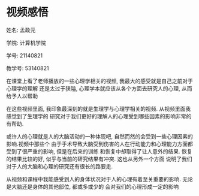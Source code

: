 # 视频感悟

姓名: 孟政元

学院: 计算机学院

学号: 21140821

教学号: 53140821

在课堂上看了老师播放的一些心理学相关的视频, 我最大的感受就是自己之前对于心理学的理解
还是太过于狭隘, 心理学本就应该从各个方面去研究人的心理, 从而给予人以帮助

在这些视频里面, 我印象最深刻的就是生理学与心理学相关的视频. 从视频里面我感觉到了生理学的
研究对于我们更好的理解人的心理受到哪些因素的影响非常的有帮助.

或许人的心理就是人的大脑活动的一种体现吧, 自然而然的会受到一些心理因素的影响.视频中那些个
由于手术导致大脑受到伤害的人在行动能力和心理能力方面都受到了很严重的影响, 但是在后来的训练
和恢复中却取得了让人意外的结果. 恢复的结果比较的好, 似乎与当前的研究结果有冲突. 这也从另外一个方面
说明了我们对于人的大脑和心理的研究还有很长的路要走.

从视频和课程中我能感受到人的身体状况对于人的心理有着至关重要的影响. 无论是大脑还是身体的其他部位, 都或多或少的
会对我们的心理形成一定的影响